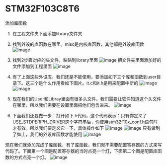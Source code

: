 # STM32F103C8T6
添加库函数
1. 在工程文件夹下面添加library文件夹
2. 找到外设的库函数在哪里。misc是内核库函数，其他都是外设库函数
   ![image](https://github.com/user-attachments/assets/aa10bfc6-3e4b-4719-8965-90ee91fe57fc)
3. 找到2步骤对应的头文件，粘贴到library里面
   ![image](https://github.com/user-attachments/assets/0c87e82d-1992-4a04-8435-7bb6e7241112)
   把文件夹里面添加好的文件添加到工程里面
   ![image](https://github.com/user-attachments/assets/ff88eccb-f6f6-4382-ae47-d9febe58a21c)
4. 有了上面这些外设库，我们还是不能使用，要添加如下三个库和函数到user目录下。这三个是什么作用看如下图片。it.c和it.h是用来配置中断的
   ![image](https://github.com/user-attachments/assets/5f67ed8b-49ce-4bf7-aa38-4be6b7239410)
   ![image](https://github.com/user-attachments/assets/ae3536bc-a428-43c7-a112-0405d1835a0d)

5. 现在我们的User和Libray里面有很多头文件，我们需要让软件知道这个头文件在哪里，所以我们需要在设置里面把他们包含进来。
   ![image](https://github.com/user-attachments/assets/c45f6c6e-c15d-40c4-b42a-7a7a89160be3)
6. 下面我们还要做一步：打开如下.h代码，这个代码表示：只有你定义了USE_STDPERIPH_DRIVER这个字符串后，你使用stm32f10x_conf.h语句时才有效。所以我们要定义它一下，具体操作如下
   ![image](https://github.com/user-attachments/assets/d941aa01-a245-4dea-955d-8d64cda9dc26)
   ![image](https://github.com/user-attachments/assets/112c3dde-53b2-43da-9256-520b422e61b9)
   只有做到了如上，我们的外设库函数才能使用
   ![image](https://github.com/user-attachments/assets/654a9201-6c9a-42f1-8239-4f715adece33)

现在我们就添加完成了库函数，有了库函数，我们就不需要配置寄存器的方式来写代码了。下面第一个图是配置寄存器的当时点亮一个灯，下面第二个图是配置库函数的方式点亮一个灯。
![image](https://github.com/user-attachments/assets/95e716e9-2ab0-4937-acb6-34d8a9048d91)




   
